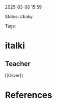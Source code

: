 2025-03-08 15:59

Status: #baby 

Tags:


# italki

## 














## Teacher

[[Oliver]]

# References